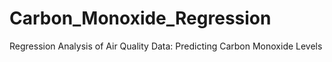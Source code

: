 # Carbon_Monoxide_Regression
Regression Analysis of Air Quality Data: Predicting Carbon Monoxide Levels
